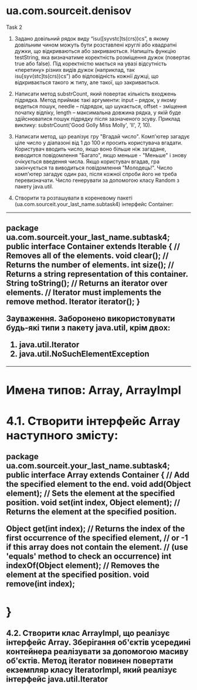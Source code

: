 # ua.com.sourceit.denisov
Task 2

1. Задано довільний рядок виду “isu([syvstc]ts(crs))cs”, в якому довільним
чином можуть бути розставлені круглі або квадратні дужки, що відкриваються
або закриваються. Напишіть функцію testString, яка визначатиме коректність
розміщення дужок (повертає true або false). Під коректністю мається на увазі
відсутність «перетину» різних видів дужок (наприклад, так
isu[syv(stc]ts(crs))cs”) або відповідність кожнії дужці, що відкривається такого
ж типу, але такої, що закривається.

2. Написати метод substrCount, який повертає кількість входжень підрядка.
Метод приймає такі аргументи: input – рядок, у якому ведеться пошук, needle
– підрядок, що шукається, offset - зміщення початку відліку, length –
максимальна довжина рядка, у якій буде здійснюватися пошук підрядку після
зазначеного зсуву. Приклад виклику: substrCount('Good Golly Miss Molly', 'll', 7,
10).

3. Написати метод, що реалізує гру "Вгадай число". Комп'ютер загадує ціле
число у діапазоні від 1 до 100 и просить користувача вгадати. Користувач
вводить число, якщо воно більше ніж загадане, виводится повідомлення
"Багато", якщо меньше - "Меньше" і знову очікується введення числа. Якщо
користувач вгадав, гра закінчується та виводиться повідомлення "Молодець!".
Число комп'ютер загадує один раз, після кожної спроби його не треба
перевизначати. Число генерувати за допомогою класу Random з пакету
java.util.

4. Створити та розташувати в кореневому пакеті
(ua.com.sourceit.your_last_name.subtask4) інтерфейс Container:
-----------------------------

package ua.com.sourceit.your_last_name.subtask4;
public interface Container extends Iterable<Object> {
// Removes all of the elements.
void clear();
// Returns the number of elements.
int size();
// Returns a string representation of this container.
String toString();
// Returns an iterator over elements.
// Iterator must implements the remove method.
Iterator<Object> iterator();
}
-----------------------------
Зауваження. Заборонено використовувати будь-які типи з пакету java.util, крім
двох:
1) java.util.Iterator
2) java.util.NoSuchElementException
-------------------------------------------------------
Имена типов: Array, ArrayImpl
-------------------------------------------------------
4.1. Створити інтерфейс Array наступного змісту:
-----------------------------
package ua.com.sourceit.your_last_name.subtask4;
public interface Array extends Container {
// Add the specified element to the end.
void add(Object element);
// Sets the element at the specified position.
void set(int index, Object element);
// Returns the element at the specified position.

Object get(int index);
// Returns the index of the first occurrence of the specified element,
// or -1 if this array does not contain the element.
// (use 'equals' method to check an occurrence)
int indexOf(Object element);
// Removes the element at the specified position.
void remove(int index);

}
-----------------------------
4.2. Створити клас ArrayImpl, що реалізує інтерфейс Array.
Зберігання об'єктів усередині контейнера реалізувати за допомогою масиву
об'єктів.
Метод iterator повинен повертати екземпляр класу IteratorImpl, який реалізує
інтерфейс java.util.Iterator<Object>.
Клас IteratorImpl має бути визначений усередині класу ArrayImpl (є внутрішнім
класом).
Якщо у контейнер були додані за допомогою методу add три елементи A, B, C,
то:
1) метод toString повинен повертати рядок "[A, B, C]"
2) порядок обходу елементів контейнера ітератором: A B C

4.3. У класі ArrayImpl створити метод main, в якому продемонструвати роботу:
1) всіх методів інтерфейсу Array (включаючи успадковані від Container та
Iterable);
2) всіх методів інтерфейсу Iterator (hasNext/next/remove).
